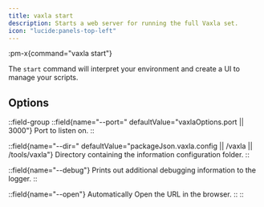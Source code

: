 ```yaml
---
title: vaxla start
description: Starts a web server for running the full Vaxla set.
icon: "lucide:panels-top-left"
---
```


:pm-x{command="vaxla start"}

The `start` command will interpret your environment and create a UI to manage your scripts.

## Options

::field-group
  ::field{name="--port=<number>" defaultValue="vaxlaOptions.port || 3000"}
  Port to listen on.
  ::

  ::field{name="--dir=<directory>" defaultValue="packageJson.vaxla.config || /vaxla || /tools/vaxla"}
  Directory containing the information configuration folder.
  ::

  ::field{name="--debug"}
  Prints out additional debugging information to the logger.
  ::

  ::field{name="--open"}
  Automatically Open the URL in the browser.
  ::
::